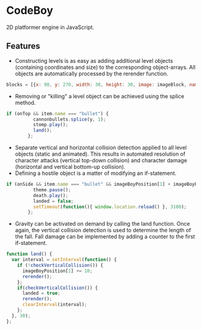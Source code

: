 # CodeBoy
2D platformer engine in JavaScript.

## Features
- Constructing levels is as easy as adding additional level objects (containing coordinates and size) to the corresponding object-arrays. All objects are automatically processed by the rerender function.
```javascript
blocks = [{x: 90, y: 270, width: 30, height: 30, image: imageBlock, name: "block"}, {x: 180, y: 270, width: 30, height: 30, image: imageBlock, name: "block"}];
```
- Removing or "killing" a level object can be achieved using the splice method.
```javascript
if (onTop && item.name === "bullet") {
          cannonbullets.splice(y, 1);
          stomp.play();
          land();
        };
```
- Separate vertical and horizontal collision detection applied to all level objects (static and animated). This results in  automated resolution of character attacks (vertical top-down collision) and character damage (horizontal and vertical bottom-up collision).
- Defining a hostile object is a matter of modifying an if-statement.
```javascript
if (onSide && item.name === "bullet" && imageBoyPosition[1] + imageBoyPosition[3] > item.y) {
          theme.pause();
          death.play();
          landed = false;
          setTimeout(function(){ window.location.reload() }, 3100);
        };
```
- Gravity can be activated on demand by calling the land function. Once again, the vertical collision detection is used to determine the length of the fall. Fall damage can be implemented by adding a counter to the first if-statement.
```javascript
function land() {
  var interval = setInterval(function() {
    if (!checkVerticalCollision()) {
      imageBoyPosition[1] += 10;
      rerender();
    };
    if(checkVerticalCollision()) {
      landed = true;
      rerender();
      clearInterval(interval);
    };
  }, 30);
};
```
